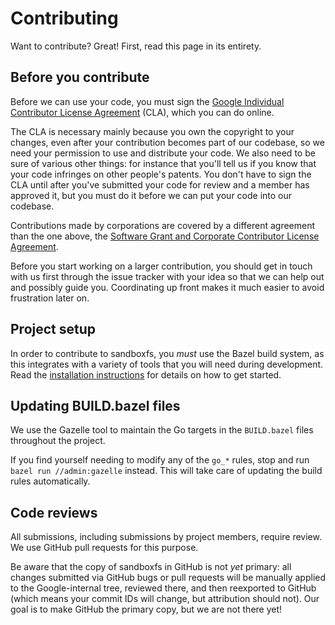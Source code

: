 # Contributing

Want to contribute?  Great!  First, read this page in its entirety.

## Before you contribute

Before we can use your code, you must sign the [Google Individual Contributor
License Agreement](https://cla.developers.google.com/about/google-individual)
(CLA), which you can do online.

The CLA is necessary mainly because you own the copyright to your changes, even
after your contribution becomes part of our codebase, so we need your
permission to use and distribute your code.  We also need to be sure of various
other things: for instance that you'll tell us if you know that your code
infringes on other people's patents.  You don't have to sign the CLA until
after you've submitted your code for review and a member has approved it, but
you must do it before we can put your code into our codebase.

Contributions made by corporations are covered by a different agreement than
the one above, the [Software Grant and Corporate Contributor License
Agreement](https://cla.developers.google.com/about/google-corporate).

Before you start working on a larger contribution, you should get in touch with
us first through the issue tracker with your idea so that we can help out and
possibly guide you.  Coordinating up front makes it much easier to avoid
frustration later on.

## Project setup

In order to contribute to sandboxfs, you *must* use the Bazel build system, as
this integrates with a variety of tools that you will need during development.
Read the [installation instructions](INSTALL.md) for details on how to get
started.

## Updating BUILD.bazel files

We use the Gazelle tool to maintain the Go targets in the `BUILD.bazel` files
throughout the project.

If you find yourself needing to modify any of the `go_*` rules, stop and
run `bazel run //admin:gazelle` instead.  This will take care of updating the
build rules automatically.

## Code reviews

All submissions, including submissions by project members, require review.
We use GitHub pull requests for this purpose.

Be aware that the copy of sandboxfs in GitHub is not *yet* primary: all
changes submitted via GitHub bugs or pull requests will be manually applied
to the Google-internal tree, reviewed there, and then reexported to GitHub
(which means your commit IDs will change, but attribution should not).  Our
goal is to make GitHub the primary copy, but we are not there yet!
